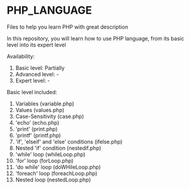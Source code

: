 # PHP_LANGUAGE
Files to help you learn PHP with great description

In this repository, you will learn how to use PHP language, from its basic level into its expert level

Availability: 
  1. Basic level: Partially
  2. Advanced level: -
  3. Expert level: -
  
Basic level included: 
  1. Variables (variable.php)
  2. Values (values.php)
  3. Case-Sensitivity (case.php)
  4. 'echo' (echo.php)
  5. 'print' (print.php)
  6. 'printf' (printf.php)
  7. 'if', 'elseif' and 'else' conditions (ifelse.php)
  8. Nested 'if' condition (nestedif.php)
  9. 'while' loop (whileLoop.php)
  10. 'for' loop (forLoop.php)
  11. 'do while' loop (doWHileLoop.php)
  12. 'foreach' loop (foreachLoop.php)
  13. Nested loop (nestedLoop.php)
